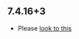 ## 7.4.16+3

- Please [look to this](https://dooboolab.github.io/flutter_sound/book/CHANGELOG.html)

